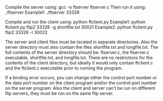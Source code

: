 Compile the server using: gcc -o ftserver ftserver.c
Then run it using: ./ftserver <portnumber>
Example1: ./ftserver 33326

Compile and run the client using: python ftclient.py <commands>
Example1: python ftclient.py flip2 33326 -g shortfile.txt 30021
Example2: python ftclient.py flip2 33326 -l 30022

The server and client files must be located in separate directories.  Also the server directory must also contain the files 
shortfile.txt and longfile.txt.  The full contents of the server directory should be: ftserver.c, the ftserver.c executable,
shortfile.txt, and longfile.txt. There are no restrictions for the contents of the client directory, but ideally it would only
contain ftclient.c and the ftclient.c executable prior to running the program. 

If a binding error occurs, you can change either the control port number or the data port number on the client program and/or 
the control port number on the server program.  Also the client and server can't be run on different flip servers, they must be
 run on the same flip server. 

